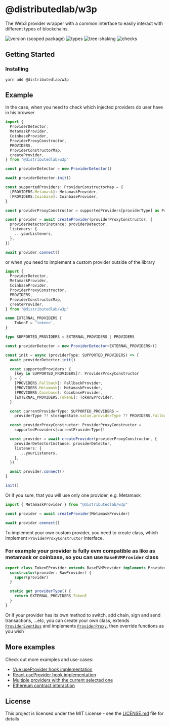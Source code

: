 # @distributedlab/w3p

The Web3 provider wrapper with a common interface to easily interact with different types of blockchains.

![version (scoped package)](https://badgen.net/npm/v/@distributedlab/w3p)
![types](https://badgen.net/npm/types/@distributedlab/w3p)
![tree-shaking](https://badgen.net/bundlephobia/tree-shaking/@distributedlab/w3p)
![checks](https://badgen.net/github/checks/distributed-lab/web-kit/main)

## Getting Started

### Installing

```
yarn add @distributedlab/w3p
```

## Example

In the case, when you need to check which injected providers do user have in his browser

```ts
import {
  ProviderDetector,
  MetamaskProvider,
  CoinbaseProvider,
  ProviderProxyConstructor,
  PROVIDERS,
  ProviderConstructorMap,
  createProvider,
} from "@distributedlab/w3p"

const providerDetector = new ProviderDetector()

await providerDetector.init()

const supportedProviders: ProviderConstructorMap = {
  [PROVIDERS.Metamask]: MetamaskProvider,
  [PROVIDERS.Coinbase]: CoinbaseProvider,
}

const providerProxyConstructor = supportedProviders[providerType] as ProviderProxyConstructor

const provider = await createProvider(providerProxyConstructor, {
  providerDetectorInstance: providerDetector,
  listeners: {
    ...yourListeners,
  },
})

await provider.connect()
```

or when you need to implement a custom provider outside of the library

```ts
import {
  ProviderDetector,
  MetamaskProvider,
  CoinbaseProvider,
  ProviderProxyConstructor,
  PROVIDERS,
  ProviderConstructorMap,
  createProvider,
} from "@distributedlab/w3p"

enum EXTERNAL_PROVIDERS {
    TokenE = 'tokene',
}

type SUPPORTED_PROVIDERS = EXTERNAL_PROVIDERS | PROVIDERS

const providerDetector = new ProviderDetector<EXTERNAL_PROVIDERS>()

const init = async (providerType: SUPPORTED_PROVIDERS) => {
  await providerDetector.init()

  const supportedProviders: {
    [key in SUPPORTED_PROVIDERS]?: ProviderProxyConstructor
  } = {
    [PROVIDERS.Fallback]: FallbackProvider,
    [PROVIDERS.Metamask]: MetamaskProvider,
    [PROVIDERS.Coinbase]: CoinbaseProvider,
    [EXTERNAL_PROVIDERS.TokenE]: TokenEProvider,
  }

  const currentProviderType: SUPPORTED_PROVIDERS =
    providerType ?? storageState.value.providerType ?? PROVIDERS.Fallback

  const providerProxyConstructor: ProviderProxyConstructor =
    supportedProviders[currentProviderType]!

  const provider = await createProvider(providerProxyConstructor, {
    providerDetectorInstance: providerDetector,
    listeners: {
      ...yourListeners,
    },
  })

  await provider.connect()
}

init()
```

Or if you sure, that you will use only one provider, e.g. Metamask

```ts
import { MetamaskProvider } from "@distributedlab/w3p"

const provider = await createProvider(MetamaskProvider)

await provider.connect()
```

To implement your own custom provider, you need to create class, which implement `ProviderProxyConstructor` interface.

### For example your provider is fully evm compatible as like as metamask or coinbase, so you can use `BaseEVMProvider` class
```ts
export class TokenEProvider extends BaseEVMProvider implements ProviderProxy {
  constructor(provider: RawProvider) {
    super(provider)
  }

  static get providerType() {
    return EXTERNAL_PROVIDERS.TokenE
  }
}
```

Or if your provider has its own method to switch, add chain, sign and send transactions, ...etc, you can create your own class, extends [`ProviderEventBus`](./src/providers/wrapped/_event-bus.ts) and implements [`ProviderProxy`](./src/types/provider.ts?plain=71), then override functions as you wish

## More examples
Check out more examples and use-cases:

- [Vue useProvider hook implementation](./examples/vue-use-provider-hook.ts)
- [React useProvider hook implementation](./examples/react-use-provider-hook.ts)
- [Multiple providers with the current selected one](./examples/multiple-providers.ts)
- [Ethereum contract interaction](./examples/eth-contract-call.ts)

## License

This project is licensed under the MIT License - see the [LICENSE.md](../../LICENSE) file for details
